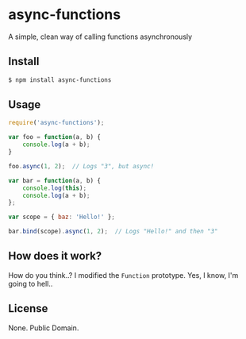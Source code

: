# async-functions

A simple, clean way of calling functions asynchronously

## Install

```bash
$ npm install async-functions
```

## Usage

```javascript
require('async-functions');

var foo = function(a, b) {
	console.log(a + b);
}

foo.async(1, 2);  // Logs "3", but async!

var bar = function(a, b) {
	console.log(this);
	console.log(a + b);
};

var scope = { baz: 'Hello!' };

bar.bind(scope).async(1, 2);  // Logs "Hello!" and then "3"
```

## How does it work?

How do you think..? I modified the `Function` prototype. Yes, I know, I'm going to hell..

## License

None. Public Domain.

